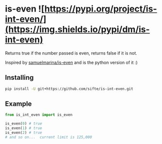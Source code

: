 # is-even ![https://pypi.org/project/is-int-even/](https://img.shields.io/pypi/dm/is-int-even)
Returns true if the number passed is even, returns false if it is not.

Inspired by [samuelmarina/is-even](https://github.com/samuelmarina/is-even) and is the python version of it :)

## Installing
```sh
pip install -U git+https://github.com/sifte/is-int-even.git
```

## Example
```py
from is_int_even import is_even

is_even(0) # true
is_even(1) # true
is_even(2) # true
# and so on...  current limit is 125,000
```

